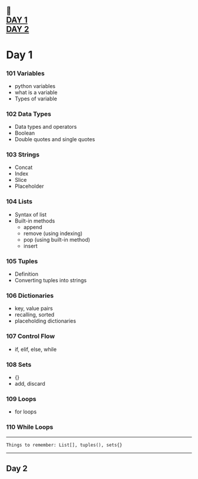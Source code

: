 :calendar:  
[DAY 1](https://github.com/marwai/DevOps/tree/master/devops_training/week_3_python_week#day-1)  
[DAY 2](https://github.com/marwai/DevOps/tree/master/devops_training/week_3_python_week#day-2)
---

# Day 1 
### 101 Variables 
* python variables     
* what is a variable   
* Types of variable  

### 102 Data Types
* Data types and operators
* Boolean 
* Double quotes and single quotes

### 103 Strings
* Concat
* Index
* Slice
* Placeholder 

### 104 Lists
* Syntax of list
* Built-in methods 
    * append 
    * remove (using indexing)
    * pop (using built-in method)
    * insert 

### 105 Tuples
* Definition
* Converting tuples into strings 

### 106 Dictionaries 
* key, value pairs
* recalling, sorted 
* placeholding dictionaries 

### 107 Control Flow
* if, elif, else, while 
### 108 Sets
* {}
* add, discard 
### 109 Loops 
* for loops
### 110 While Loops

---
    Things to remember: List[], tuples(), sets{}
___

## Day 2